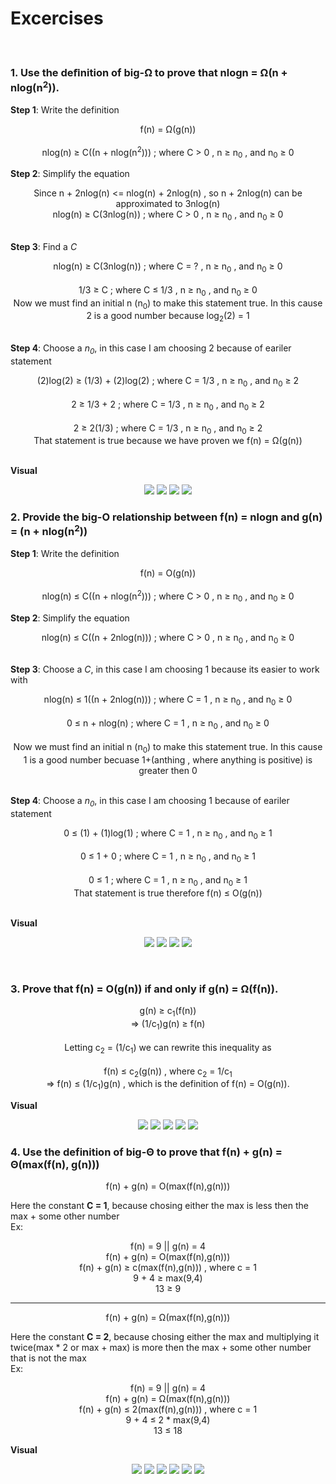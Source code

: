 # Excercises
<br>

### 1. Use the deﬁnition of big-Ω to prove that nlogn = Ω(n + nlog(n<sup>2</sup>)). 
<b>Step 1</b>: Write the definition<br>
<p align="center">
f(n) = Ω(g(n))<br><br>
nlog(n) &#8805; C((n + nlog(n<sup>2</sup>))) ; where C &#62; 0 , n &#8805; n<sub>0</sub> , and n<sub>0</sub> &#8805; 0
</p>

<b>Step 2</b>: Simplify the equation<br>
<p align="center">
Since n + 2nlog(n) <= nlog(n) + 2nlog(n) , so n + 2nlog(n) can be approximated to 3nlog(n)<br>
nlog(n) &#8805; C(3nlog(n)) ; where C &#62; 0 , n &#8805; n<sub>0</sub> , and n<sub>0</sub> &#8805; 0<br><br>
</p>

<b>Step 3</b>: Find a <i>C</i><br>
<p align="center">
nlog(n) &#8805; C(3nlog(n)) ; where C = ? , n &#8805; n<sub>0</sub> , and n<sub>0</sub> &#8805; 0<br><br>
1/3 &#8805; C ; where C &#8804; 1/3 , n &#8805; n<sub>0</sub> , and n<sub>0</sub> &#8805; 0<br>
Now we must find an initial n (n<sub>0</sub>) to make this statement true. In this cause 2 is a good number because log<sub>2</sub>(2) = 1<br><br>
</p>

<b>Step 4</b>: Choose a <i>n<sub>0</sub></i>, in this case I am choosing 2 because of eariler statement<br>
<p align="center">
(2)log(2) &#8805; (1/3) + (2)log(2) ; where C = 1/3 , n &#8805; n<sub>0</sub> , and n<sub>0</sub> &#8805; 2<br><br>
2 &#8805; 1/3 + 2 ; where C = 1/3 , n &#8805; n<sub>0</sub> , and n<sub>0</sub> &#8805; 2<br><br>
2 &#8805; 2(1/3) ; where C = 1/3 , n &#8805; n<sub>0</sub> , and n<sub>0</sub> &#8805; 2<br>That statement is true because we have proven we f(n) = &#937;(g(n))<br><br>

<b>Visual</b>
<p align="center">
  <img src="https://user-images.githubusercontent.com/13907836/52300498-d6cc4a80-293c-11e9-99b5-1d48405c5e54.png">
  <img src="https://user-images.githubusercontent.com/13907836/52300523-e481d000-293c-11e9-8210-6a8cf4c2fbec.png">
  <img src="https://user-images.githubusercontent.com/13907836/52300538-f499af80-293c-11e9-9750-26fabd0ee1d9.png">
  <img src="https://user-images.githubusercontent.com/13907836/52494930-20f33d00-2b84-11e9-8ae6-abc5f4970c7f.png">
</p>

### 2. Provide the big-O relationship between  f(n) = nlogn and g(n) = (n + nlog(n<sup>2</sup>))
<b>Step 1</b>: Write the definition<br>
<p align="center">
f(n) = O(g(n))<br><br>
nlog(n) &#8804; C((n + nlog(n<sup>2</sup>))) ; where C &#62; 0 , n &#8805; n<sub>0</sub> , and n<sub>0</sub> &#8805; 0
</p>

<b>Step 2</b>: Simplify the equation<br>
<p align="center">
nlog(n) &#8804; C((n + 2nlog(n))) ; where C &#62; 0 , n &#8805; n<sub>0</sub> , and n<sub>0</sub> &#8805; 0<br><br>
</p>

<b>Step 3</b>: Choose a <i>C</i>, in this case I am choosing 1 because its easier to work with<br>
<p align="center">
nlog(n) &#8804; 1((n + 2nlog(n))) ; where C = 1 , n &#8805; n<sub>0</sub> , and n<sub>0</sub> &#8805; 0<br><br>
0 &#8804; n + nlog(n) ; where C = 1 , n &#8805; n<sub>0</sub> , and n<sub>0</sub> &#8805; 0<br><br>
Now we must find an initial n (n<sub>0</sub>) to make this statement true. In this cause 1 is a good number becuase 1+(anthing , where anything is positive) is greater then 0<br><br>
</p>

<b>Step 4</b>: Choose a <i>n<sub>0</sub></i>, in this case I am choosing 1 because of eariler statement<br>
<p align="center">
0 &#8804; (1) + (1)log(1) ; where C = 1 , n &#8805; n<sub>0</sub> , and n<sub>0</sub> &#8805; 1<br><br>
0 &#8804; 1 + 0 ; where C = 1 , n &#8805; n<sub>0</sub> , and n<sub>0</sub> &#8805; 1<br><br>
0 &#8804; 1 ; where C = 1 , n &#8805; n<sub>0</sub> , and n<sub>0</sub> &#8805; 1<br>That statement is true therefore f(n) &#8804; O(g(n))<br><br>
</p>
<b>Visual</b>
<p align="center">
  <img src="https://user-images.githubusercontent.com/13907836/52298656-50ae0500-2938-11e9-9b77-c1d3fb663b4e.png">
  <img src="https://user-images.githubusercontent.com/13907836/52298712-7e934980-2938-11e9-8a71-4692dbd38e3f.png">
  <img src="https://user-images.githubusercontent.com/13907836/52298790-a8e50700-2938-11e9-8d9d-14f214dda186.png">
  <img src="https://user-images.githubusercontent.com/13907836/52495077-847d6a80-2b84-11e9-997c-e68f1da1f21b.png">
</p>

<br>

### 3. Prove that f(n) = O(g(n)) if and only if g(n) = Ω(f(n)).<br>
<p align="center">
g(n) &#8805; c<sub>1</sub>(f(n))<br>
=> (1/c<sub>1</sub>)g(n) &#8805; f(n)<br>
<br>
Letting c<sub>2</sub> = (1/c<sub>1</sub>) we can rewrite this inequality as <br><br>
f(n) &#8804; c<sub>2</sub>(g(n)) , where c<sub>2</sub> = 1/c<sub>1</sub><br>
=> f(n) &#8804; (1/c<sub>1</sub>)g(n) , which is the definition of f(n) = O(g(n)).
</p>
<b>Visual</b>
<p align="center">
  <img src="https://user-images.githubusercontent.com/13907836/52322194-04d97b00-298d-11e9-940e-2d62b87acbe3.png">
  <img src="https://user-images.githubusercontent.com/13907836/52322221-220e4980-298d-11e9-8a89-bf56c734e6bd.png">
  <img src="https://user-images.githubusercontent.com/13907836/52322276-54b84200-298d-11e9-823b-26a9981a6053.png">
  <img src="https://user-images.githubusercontent.com/13907836/52322283-5f72d700-298d-11e9-814a-c6727f2b03ba.png">
  <img src="https://user-images.githubusercontent.com/13907836/52322775-35baaf80-298f-11e9-9ad8-20d598838ebf.png">
</p>

### 4. Use the definition of big-Θ to prove that f(n) + g(n) = Θ(max(f(n), g(n)))<br>
<p align="center">
f(n) + g(n) = O(max(f(n),g(n)))
</p>
Here the constant <b>C = 1</b>, because chosing either the max is less then the max + some other number<br>
Ex:<br>
<p align="center">
f(n) = 9 || g(n) = 4 <br>
f(n) + g(n) = O(max(f(n),g(n))) <br>
f(n) + g(n) &#8805; c(max(f(n),g(n))) , where c = 1 <br>
9 + 4 &#8805; max(9,4) <br>
13 &#8805; 9 <br>
</p>
<hr>
<p align="center">
f(n) + g(n) = Ω(max(f(n),g(n)))
</p>
Here the constant <b>C = 2</b>, because chosing either the max and multiplying it twice(max * 2 or max + max) is more then the max + some other number that is not the max<br>
Ex:<br>
<p align="center">
f(n) = 9 || g(n) = 4 <br>
f(n) + g(n) = Ω(max(f(n),g(n))) <br>
f(n) + g(n) &#8804; 2(max(f(n),g(n))) , where c = 1 <br>
9 + 4 &#8804; 2 * max(9,4) <br>
13 &#8804; 18 <br>
</p>

<b>Visual</b>
<p align="center">
  <img src="https://user-images.githubusercontent.com/13907836/52325751-10cc3980-299b-11e9-827e-645d5265d300.png">
  <img src="https://user-images.githubusercontent.com/13907836/52325762-1de92880-299b-11e9-8fcd-e6cdff039274.png">
  <img src="https://user-images.githubusercontent.com/13907836/52325771-27729080-299b-11e9-9eb6-1da682ae90ae.png">
  <img src="https://user-images.githubusercontent.com/13907836/52325856-74eefd80-299b-11e9-8010-bfc2bb5f085b.png">
  <img src="https://user-images.githubusercontent.com/13907836/52325798-3c4f2400-299b-11e9-8c22-8033716beb06.png">
  <img src="https://user-images.githubusercontent.com/13907836/52325808-453ff580-299b-11e9-8e7b-e3c52a50b09e.png">
</p>